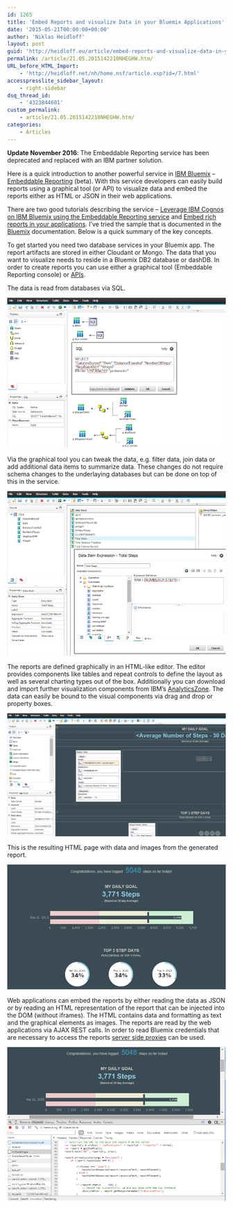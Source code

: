 ```yaml
---
id: 1265
title: 'Embed Reports and visualize Data in your Bluemix Applications'
date: '2015-05-21T00:00:00+00:00'
author: 'Niklas Heidloff'
layout: post
guid: 'http://heidloff.eu/article/embed-reports-and-visualize-data-in-your-bluemix-applications/'
permalink: /article/21.05.2015142210NHEGHW.htm/
URL_before_HTML_Import:
    - 'http://heidloff.net/nh/home.nsf/article.xsp?id=/7.html'
accesspresslite_sidebar_layout:
    - right-sidebar
dsq_thread_id:
    - '4323844601'
custom_permalink:
    - article/21.05.2015142210NHEGHW.htm/
categories:
    - Articles
---
```


**Update November 2016**: The Embeddable Reporting service has been deprecated and replaced with an IBM partner solution.

 Here is a quick introduction to another powerful service in [IBM Bluemix](http://bluemix.net/) – [Embeddable Reporting](https://www.ng.bluemix.net/docs/services/EmbeddableReporting/index.html) (beta). With this service developers can easily build reports using a graphical tool (or API) to visualize data and embed the reports either as HTML or JSON in their web applications.

 There are two good tutorials describing the service – [Leverage IBM Cognos on IBM Bluemix using the Embeddable Reporting service](http://www.ibm.com/developerworks/library/ba-bluemix-cognosers/index.html) and [Embed rich reports in your applications](http://www.ibm.com/developerworks/cloud/library/cl-embed-reports-app/index.html?ca=drs-). I’ve tried the sample that is documented in the [Bluemix](https://www.ng.bluemix.net/docs/services/EmbeddableReporting/index.html#ers_sample_intro) documentation. Below is a quick summary of the key concepts.

 To get started you need two database services in your Bluemix app. The report artifacts are stored in either Cloudant or Mongo. The data that you want to visualize needs to reside in a Bluemix DB2 database or dashDB. In order to create reports you can use either a graphical tool (Embeddable Reporting console) or [APIs](https://erservice-impl.ng.bluemix.net/ers/swagger-ui/).

 The data is read from databases via SQL.

![image](/assets/img/2015/05/embedr1.png)

 Via the graphical tool you can tweak the data, e.g. filter data, join data or add additional data items to summarize data. These changes do not require schema changes to the underlaying databases but can be done on top of this in the service.

![image](/assets/img/2015/05/embedr2.png)

 The reports are defined graphically in an HTML-like editor. The editor provides components like tables and repeat controls to define the layout as well as several charting types out of the box. Additionally you can download and import further visualization components from IBM’s [AnalyticsZone](https://www.ibm.com/web/myportal/analytics/analyticszone/downloads/filter/?cV=/AnalyticsZone_Content/AZCatalog/Visualization/). The data can easily be bound to the visual components via drag and drop or property boxes.

![image](/assets/img/2015/05/embedr3.png)

 This is the resulting HTML page with data and images from the generated report.

![image](/assets/img/2015/05/embedr0.png)

 Web applications can embed the reports by either reading the data as JSON or by reading an HTML representation of the report that can be injected into the DOM (without iframes). The HTML contains data and formatting as text and the graphical elements as images. The reports are read by the web applications via AJAX REST calls. In order to read Bluemix credentials that are necessary to access the reports [server side proxies](https://hub.jazz.net/project/ers/ERSJavaStepSample/overview#https://hub.jazz.net/git/ers%252FERSJavaStepSample/contents/master/src/main/java/com/ibm/ba/ers/sample/SampleServlet.java) can be used.

![image](/assets/img/2015/05/embedr4.png)